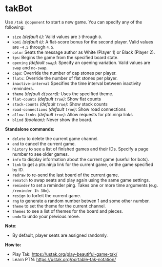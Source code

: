 # takBot

Use `/tak @opponent` to start a new game. You can specify any of the following:

- `size` _(default `6`):_ Valid values are `3` through `8`.
- `komi` _(default `0`):_ A flat-score bonus for the second player. Valid values are -`4.5` through `4.5`.
- `color` Seats the message author as White (Player 1) or Black (Player 2).
- `tps`: Begins the game from the specified board state.
- `opening` _(default `swap`):_ Specify an opening variation. Valid values are `swap` and `no-swap`.
- `caps`: Override the number of cap stones per player.
- `flats`: Override the number of flat stones per player.
- `inactive-interval` Specifies the time interval between inactivity reminders.
- `theme` _(default `discord`):_ Uses the specified theme.
- `flat-counts` _(default `true`)_: Show flat counts
- `stack-counts` _(default `true`)_: Show stack counts
- `road-connections` _(default `true`)_: Show road connections
- `allow-links` _(default `true`)_: Allow requests for ptn.ninja links
- `blind` _(boolean):_ Never show the board.

**Standalone commands:**

- `delete` to delete the current game channel.
- `end` to cancel the current game.
- `history` to see a list of finished games and their IDs. Specify a page number to see older games.
- `info` to display information about the current game (useful for bots).
- `link` to get a ptn.ninja link for the current game, or the game specified by ID.
- `redraw` to re-send the last board of the current game.
- `rematch` to swap seats and play again using the same game settings.
- `reminder` to set a reminder ping. Takes one or more time arguments (e.g. `/reminder 1h 30m`).
- `resign` to forfeit the current game.
- `rng` to generate a random number betwen 1 and some other number.
- `theme` to set the theme for the current channel.
- `themes` to see a list of themes for the board and pieces.
- `undo` to undo your previous move.

**Note:**

- By default, player seats are assigned randomly.

**How to:**

- Play Tak: <https://ustak.org/play-beautiful-game-tak/>
- Learn PTN: <https://ustak.org/portable-tak-notation/>
